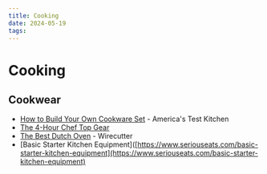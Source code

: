 ```yaml
---
title: Cooking
date: 2024-05-19
tags:
---
```


# Cooking

## Cookwear

* [How to Build Your Own Cookware Set](https://www.americastestkitchen.com/cooksillustrated/articles/1760-the-best-pans-add-ons-and-extras-to-build-your-own-cookware-set) - America's Test Kitchen
* [The 4-Hour Chef Top Gear](https://www.americastestkitchen.com/cooksillustrated/articles/1760-the-best-pans-add-ons-and-extras-to-build-your-own-cookware-set)
* [The Best Dutch Oven](https://www.nytimes.com/wirecutter/reviews/best-dutch-oven/) - Wirecutter
* [Basic Starter Kitchen Equipment]([https://www.seriouseats.com/basic-starter-kitchen-equipment](https://www.seriouseats.com/basic-starter-kitchen-equipment)
